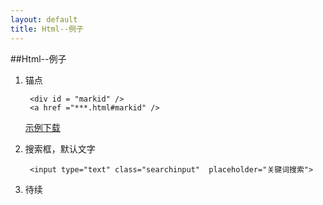 ```yaml
---
layout: default
title: Html--例子
---
```


##Html--例子
1. 锚点

		<div id = "markid" /> 
		<a href ="***.html#markid" />

	<a href="{{site.urlPre}}{{ site.rarPath }}/2015-12-03-html-study-eg.rar">示例下载</a>

2. 搜索框，默认文字

		<input type="text" class="searchinput"  placeholder="关键词搜索">
3. 待续